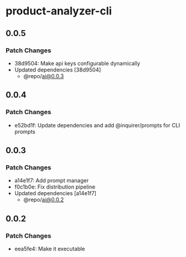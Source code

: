 # product-analyzer-cli

## 0.0.5

### Patch Changes

- 38d9504: Make api keys configurable dynamically
- Updated dependencies [38d9504]
  - @repo/ai@0.0.3

## 0.0.4

### Patch Changes

- e52bd1f: Update dependencies and add @inquirer/prompts for CLI prompts

## 0.0.3

### Patch Changes

- a14e1f7: Add prompt manager
- f0c1b0e: Fix distribution pipeline
- Updated dependencies [a14e1f7]
  - @repo/ai@0.0.2

## 0.0.2

### Patch Changes

- eea5fe4: Make it executable
